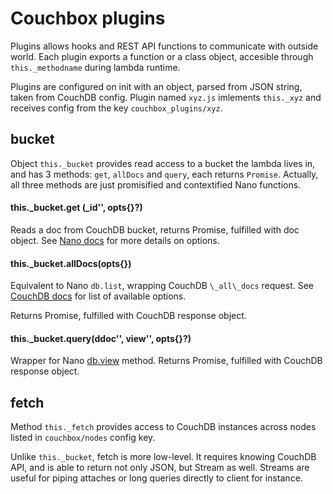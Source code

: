 # Couchbox plugins

Plugins allows hooks and REST API functions to communicate with outside world.
Each plugin exports a function or a class object, accesible through
`this._methodname` during lambda runtime.

Plugins are configured on init with an object, parsed from JSON string,
taken from CouchDB config. Plugin named `xyz.js` imlements `this._xyz`
and receives config from the key `couchbox_plugins/xyz`.

## bucket

Object `this._bucket` provides read access to a bucket the lambda lives in,
and has 3 methods: `get`, `allDocs` and `query`, each returns `Promise`.
Actually, all three methods are just promisified and contextified Nano 
functions.

#### this.\_bucket.get (\_id'', opts{}?) 

Reads a doc from CouchDB bucket, returns Promise, fulfilled with doc object.
See [Nano docs](https://github.com/dscape/nano#dbgetdocname-params-callback) 
for more details on options.

#### this.\_bucket.allDocs(opts{})

Equivalent to Nano `db.list`, wrapping CouchDB `\_all\_docs` request. See 
[CouchDB docs](http://docs.couchdb.org/en/1.6.1/api/database/bulk-api.html#db-all-docs) 
for list of available options.

Returns Promise, fulfilled with CouchDB response object.

#### this.\_bucket.query(ddoc'', view'', opts{}?)

Wrapper for Nano [db.view](https://github.com/dscape/nano#dbviewdesignname-viewname-params-callback) 
method. Returns Promise, fulfilled with CouchDB response object.

## fetch

Method `this._fetch` provides access to CouchDB instances across nodes 
listed in `couchbox/nodes` config key.

Unlike `this._bucket`, fetch is more low-level. It requires knowing CouchDB API,
and is able to return not only JSON, but Stream as well. Streams are useful for 
piping attaches or long queries directly to client for instance.


